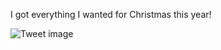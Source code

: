 I got everything I wanted for Christmas this year!


![Tweet image](/assets/crosspoast/GfglsNmXsAExryP.jpg)

